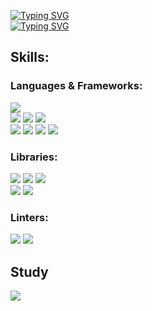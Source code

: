 [![Typing SVG](https://readme-typing-svg.demolab.com?font=Fira+Code&size=25&pause=999999999&color=fff&multiline=true&width=435&height=30&lines=DMITRIY+VASILIEV)](https://git.io/typing-svg)
<br />
[![Typing SVG](https://readme-typing-svg.demolab.com?font=Fira+Code&size=15&pause=999999999&color=A4A4A4FF&multiline=true&width=435&height=25&lines=FRONTEND+DEVELOPER)](https://git.io/typing-svg)

## Skills:

### Languages & Frameworks:
![](https://img.shields.io/badge/HTML-E34F26?style=for-the-badge&logo=html5&logoColor=white)
<br />
![](https://img.shields.io/badge/CSS-1572B6?style=for-the-badge&logo=css3&logoColor=white)
![](https://img.shields.io/badge/Sass-CC6699?style=for-the-badge&logo=sass&logoColor=white)
![](https://img.shields.io/badge/Tailwind-38B2AC?style=for-the-badge&logo=tailwind-css&logoColor=white)
<br />
![](https://img.shields.io/badge/JavaScript-F7DF1E?style=for-the-badge&logo=javascript&logoColor=black)
![](https://img.shields.io/badge/TypeScript-007ACC?style=for-the-badge&logo=typescript&logoColor=white)
![](https://img.shields.io/badge/Node-43853D?style=for-the-badge&logo=node.js&logoColor=white)
![](https://img.shields.io/badge/Express.js-404D59?style=for-the-badge)



### Libraries:
![](https://img.shields.io/badge/React-20232A?style=for-the-badge&logo=react&logoColor=61DAFB)
![](https://img.shields.io/badge/Redux-593D88?style=for-the-badge&logo=redux&logoColor=white)
![](https://img.shields.io/badge/Router-CA4245?style=for-the-badge&logo=react-router&logoColor=white)
<br />
![](https://img.shields.io/badge/styled--components-DB7093?style=for-the-badge&logo=styled-components&logoColor=white)
![](https://img.shields.io/badge/Material--UI-0081CB?style=for-the-badge&logo=material-ui&logoColor=white)

### Linters:
![](https://img.shields.io/badge/eslint-3A33D1?style=for-the-badge&logo=eslint&logoColor=white)
![](https://img.shields.io/badge/prettier-1A2C34?style=for-the-badge&logo=prettier&logoColor=F7BA3E)

## Study
![](https://img.shields.io/badge/Testing_tools-15C213?style=for-the-badge&logo=Jest&logoColor=white)
